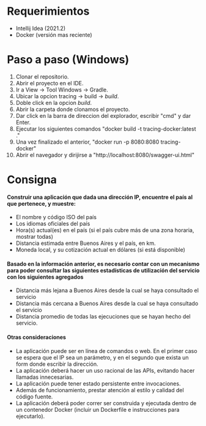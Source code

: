 # Requerimientos
- Intellij Idea (2021.2)
- Docker (versión mas reciente)

# Paso a paso (Windows)
1. Clonar el repositorio.
2. Abrir el proyecto en el IDE.
3. Ir a View -> Tool Windows -> Gradle.
4. Ubicar la opcion tracing -> build -> *build*.
5. Doble click en la opcion *build*.
6. Abrir la carpeta donde clonamos el proyecto.
7. Dar click en la barra de direccion del explorador, escribir "cmd" y dar Enter.
8. Ejecutar los siguientes comandos "docker build -t tracing-docker:latest ."
9. Una vez finalizado el anterior, "docker run -p 8080:8080 tracing-docker"
10. Abrir el navegador y dirijirse a "http://localhost:8080/swagger-ui.html" 

# Consigna
#### Construir una aplicación que dada una dirección IP, encuentre el país al que pertenece, y muestre:
- El nombre y código ISO del país
- Los idiomas oficiales del país
- Hora(s) actual(es) en el país (si el país cubre más de una zona horaria, mostrar todas)
- Distancia estimada entre Buenos Aires y el país, en km.
- Moneda local, y su cotización actual en dólares (si está disponible)

#### Basado en la información anterior, es necesario contar con un mecanismo para poder consultar las siguientes estadísticas de utilización del servicio con los siguientes agregados
- Distancia más lejana a Buenos Aires desde la cual se haya consultado el servicio
- Distancia más cercana a Buenos Aires desde la cual se haya consultado el servicio
- Distancia promedio de todas las ejecuciones que se hayan hecho del servicio.

#### Otras consideraciones
- La aplicación puede ser en línea de comandos o web. En el primer caso se espera que el IP sea un parámetro, y en el segundo que exista un form donde escribir la dirección.
- La aplicación deberá hacer un uso racional de las APIs, evitando hacer llamadas innecesarias.
- La aplicación puede tener estado persistente entre invocaciones.
- Además de funcionamiento, prestar atención al estilo y calidad del código fuente.
- La aplicación deberá poder correr ser construida y ejecutada dentro de un
contenedor Docker (incluir un Dockerfile e instrucciones para ejecutarlo).
